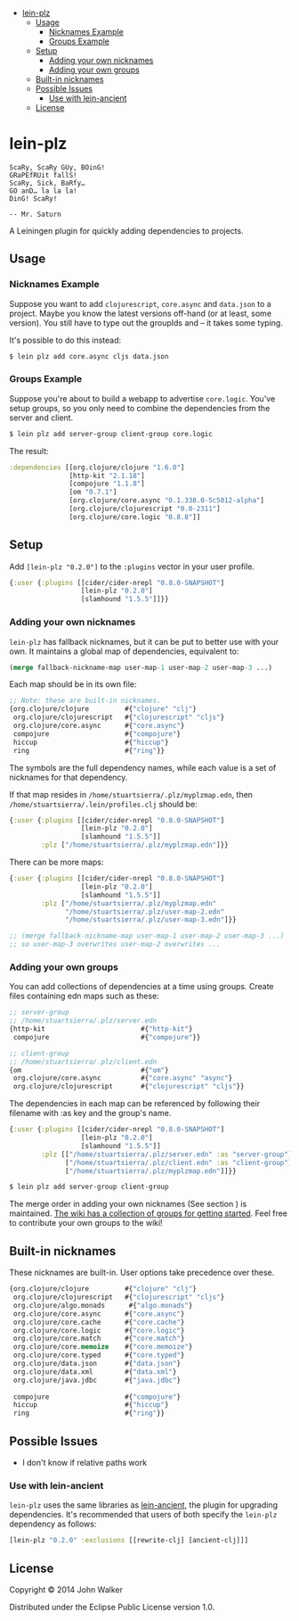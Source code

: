 - [lein-plz](#lein-plz)
  - [Usage](#usage)
    - [Nicknames Example](#nicknames-example)
    - [Groups Example](#groups-example)
  - [Setup](#setup)
    - [Adding your own nicknames](#adding-your-own-nicknames)
    - [Adding your own groups](#adding-your-own-groups)
  - [Built-in nicknames](#built-in-nicknames)
  - [Possible Issues](#possible-issues)
    - [Use with lein-ancient](#use-with-lein-ancient)
  - [License](#license)

# lein-plz<a id="sec-1" name="sec-1"></a>

```
ScaRy, ScaRy GUy, BOinG!
GRaPEfRUit fallS!
ScaRy, Sick, BaRfy…
GO anD… la la la!
DinG! ScaRy!

-- Mr. Saturn
```

A Leiningen plugin for quickly adding dependencies to projects.

## Usage<a id="sec-1-1" name="sec-1-1"></a>

### Nicknames Example<a id="sec-1-1-1" name="sec-1-1-1"></a>

Suppose you want to add `clojurescript`, `core.async` and
`data.json` to a project. Maybe you know the latest versions
off-hand (or at least, some version). You still have to type out
the groupIds and &#x2013; it takes some typing.

It's possible to do this instead:

```sh
$ lein plz add core.async cljs data.json
```

### Groups Example<a id="sec-1-1-2" name="sec-1-1-2"></a>

Suppose you're about to build a webapp to advertise
`core.logic`. You've setup groups, so you only need to combine the
dependencies from the server and client.

```sh
$ lein plz add server-group client-group core.logic
```

The result:

```clojure
:dependencies [[org.clojure/clojure "1.6.0"]
               [http-kit "2.1.18"]
               [compojure "1.1.8"]
               [om "0.7.1"]
               [org.clojure/core.async "0.1.338.0-5c5012-alpha"]
               [org.clojure/clojurescript "0.0-2311"]
               [org.clojure/core.logic "0.8.8"]]
```

## Setup<a id="sec-1-2" name="sec-1-2"></a>

Add `[lein-plz "0.2.0"]` to the `:plugins` vector in your user
profile.

```clojure
{:user {:plugins [[cider/cider-nrepl "0.8.0-SNAPSHOT"]
                  [lein-plz "0.2.0"]
                  [slamhound "1.5.5"]]}}
```

### Adding your own nicknames<a id="sec-1-2-1" name="sec-1-2-1"></a>

`lein-plz` has fallback nicknames, but it can be put to better use
with your own. It maintains a global map of dependencies,
equivalent to:

```clojure
(merge fallback-nickname-map user-map-1 user-map-2 user-map-3 ...)
```

Each map should be in its own file:

```clojure
;; Note: these are built-in nicknames.
{org.clojure/clojure         #{"clojure" "clj"}
 org.clojure/clojurescript   #{"clojurescript" "cljs"}
 org.clojure/core.async      #{"core.async"}
 compojure                   #{"compojure"}
 hiccup                      #{"hiccup"}
 ring                        #{"ring"}}
```

The symbols are the full dependency names, while each value is a
set of nicknames for that dependency.

If that map resides in `/home/stuartsierra/.plz/myplzmap.edn`,
then `/home/stuartsierra/.lein/profiles.clj` should be:

```clojure
{:user {:plugins [[cider/cider-nrepl "0.8.0-SNAPSHOT"]
                  [lein-plz "0.2.0"]
                  [slamhound "1.5.5"]]
        :plz ["/home/stuartsierra/.plz/myplzmap.edn"]}}
```

There can be more maps:

```clojure
{:user {:plugins [[cider/cider-nrepl "0.8.0-SNAPSHOT"]
                  [lein-plz "0.2.0"]
                  [slamhound "1.5.5"]]
        :plz ["/home/stuartsierra/.plz/myplzmap.edn"
              "/home/stuartsierra/.plz/user-map-2.edn"
              "/home/stuartsierra/.plz/user-map-3.edn"]}}

;; (merge fallback-nickname-map user-map-1 user-map-2 user-map-3 ...)
;; so user-map-3 overwrites user-map-2 overwrites ...
```

### Adding your own groups<a id="sec-1-2-2" name="sec-1-2-2"></a>

You can add collections of dependencies at a time using
groups. Create files containing edn maps such as these:

```clojure
;; server-group
;; /home/stuartsierra/.plz/server.edn
{http-kit                        #{"http-kit"}
 compojure                       #{"compojure"}}

;; client-group
;; /home/stuartsierra/.plz/client.edn
{om                              #{"om"}
 org.clojure/core.async          #{"core.async" "async"}
 org.clojure/clojurescript       #{"clojurescript" "cljs"}}
```

The dependencies in each map can be referenced by following their
filename with :as key and the group's name.

```clojure
{:user {:plugins [[cider/cider-nrepl "0.8.0-SNAPSHOT"]
                  [lein-plz "0.2.0"]
                  [slamhound "1.5.5"]]
        :plz [["/home/stuartsierra/.plz/server.edn" :as "server-group"]
              ["/home/stuartsierra/.plz/client.edn" :as "client-group"]
              ["/home/stuartsierra/.plz/myplzmap.edn"]]}}
```

```sh
$ lein plz add server-group client-group
```

The merge order in adding your own nicknames (See section ) is maintained. [The
wiki has a collection of groups for getting started](https://github.com/johnwalker/lein-plz/wiki/Groups). Feel free to
contribute your own groups to the wiki!

## Built-in nicknames<a id="sec-1-3" name="sec-1-3"></a>

These nicknames are built-in. User options take precedence over these.

```clojure
{org.clojure/clojure         #{"clojure" "clj"}
 org.clojure/clojurescript   #{"clojurescript" "cljs"}
 org.clojure/algo.monads      #{"algo.monads"}
 org.clojure/core.async      #{"core.async"}
 org.clojure/core.cache      #{"core.cache"}
 org.clojure/core.logic      #{"core.logic"}
 org.clojure/core.match      #{"core.match"}
 org.clojure/core.memoize    #{"core.memoize"}
 org.clojure/core.typed      #{"core.typed"}
 org.clojure/data.json       #{"data.json"}
 org.clojure/data.xml        #{"data.xml"}
 org.clojure/java.jdbc       #{"java.jdbc"}
 
 compojure                   #{"compojure"}
 hiccup                      #{"hiccup"}
 ring                        #{"ring"}}
```

## Possible Issues<a id="sec-1-4" name="sec-1-4"></a>

-   I don't know if relative paths work

### Use with lein-ancient<a id="sec-1-4-1" name="sec-1-4-1"></a>

`lein-plz` uses the same libraries as [lein-ancient](https://github.com/xsc/lein-ancient), the plugin for
upgrading dependencies. It's recommended that users of both
specify the `lein-plz` dependency as follows:

```clojure
[lein-plz "0.2.0" :exclusions [[rewrite-clj] [ancient-clj]]]
```

## License<a id="sec-1-5" name="sec-1-5"></a>

Copyright © 2014 John Walker

Distributed under the Eclipse Public License version 1.0.
